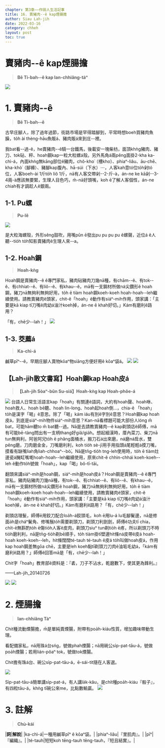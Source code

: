 ```yaml
---
chapter: 第3章——作田人生活記事
title: 16. 賣豬肉--ê kap煙腸擔
author: Siau Lah-jih
date: 2022-03-16
category: chheh
layout: post
toc: true
---
```


# 賣豬肉--ê kap煙腸擔
> **Bē Ti-bah--ê kap Ian-chhiâng-tàⁿ**

![](../too5/17/17-38-2.jpg)

# 1. 賣豬肉--ê
> **Bē Ti-bah--ê**

古早庄腳人，除了過年過節，街路市場是罕得踏腳到，平常時想boeh買豬肉魚臊，to̍h ài thèng-hāu魚販á、豬肉販á來到庄--裡。

我bat看--過-ê，he賣豬肉--ê騎一台鐵馬，後載安一塊柴枋，面頂khǹg豬肉、豬刀、tok砧、秤、hoah鋼kap一粒大粒螺á殼。另外馬角á兩pêng面掛2-kha ka-chì-á，內面khǹg無kāng部位ê豬肉，chô-kho͘（槽kho͘）、phiaⁿ-liâu、āu-chē、kha-khò͘（腳褲）、豬腳kap腹內、hā-súi（下水）⋯，人客kah意tó位to̍h剁tó位，人客boeh-ài 1斤to̍h liô 1斤，nā有人客交帶剁--2-斤-à，án-ne ke kā剁--3-4兩-à應該無要緊，生理人目色巧，m̄-nā好頭嘴，koh ē了解人客個性，án-ne chiah有才調趁人ê銀兩。

## 1-1. Pu螺
> **Pu-lê**

![](../too5/17/17-10-1螺仔殼.jpg)

是大粒海螺殼，外形sêng鼓吹，用嘴pûn ē發出pu pu pu pu ê螺聲，近位á ê人聽--tio̍h to̍h知影賣豬肉ê生理人來--a。
## 1-2. Hoah鋼
> **Hoah-kǹg**

Hoah鋼是賣豬肉--ê ê專門家私，豬肉砧豬肉刀幾nā種，有chām--ê、有tok--ê、有chhiat--ê、有liô--ê、有khau--ê，mā有一支鋼材所做ná尖鑽形ê hoah鋼，豬刀nā無夠利無夠好用，to̍h ē tiàm hoah鋼koeh-koeh hoah-hoah--leh繼續使用。請教賣豬肉ê頭家，chit-ê「hoah」ê動作有siáⁿ-mih作用，頭家講：「主要是kā kiap tī刀嘴ê肉幼á油汁koeh掉，án-ne ē khah好切。」Kám有磨利ê路用？

「有，chē少--lah！」
![](../too5/17/17-10-2砉鋼.jpg)

## 1-3. 茭薦á
> **Ka-chì-á**

鹹草pīⁿ--ê，早期庄腳人賣物kōaⁿ物siāng方便好用ê kōaⁿ袋á。
![](../too5/17/17-10-3加薦仔竹塘.jpg)
![](../too5/17/17-10-4茭薦.jpg)

## 【Lah-jih散文書寫】Hoah鋼kap Hoah皮á
> **【Lah-jih Sòaⁿ-bûn Su-siá】Hoah-kǹg kap Hoah-phôe-á**
     
![](../too5/17/17-39-4砉鋼.jpg)
台語人日常生活語言kap「hoah」有關連ê語詞，大約有hoah聲、hoah咻、hoah救人、hoah bē聽、hoah lin-long、hoah起hoah倒…，chia-ê 「hoah」 to̍h是漢字「喝」ê意思。除了「喝」kám iáu有別ê字別ê意思？Hoah鋼kap hoah皮á，到底是siáⁿ-mih物件siáⁿ-mih意思？Kan-nā看標題可能大部份人lóng m̄ bat，可能hām聽to m̄ bat聽--過。Nā是去請教賣豬肉--ê kap剃頭店ê師傅，mā有可能bē-tàng問出有一支柄thang好giâ/gia̍h。想起細漢時，厝內菜刀、柴刀nā tun無夠利，阿爸阿兄to̍h ē phâng面桶水，搬刀石á出來磨，ná磨ná戽水，雙pêng磨，刀肉磨金金，刀嘴磨利利，koh tio̍h sè-jī用手用指頭á尾輕輕á摸刀嘴，摸看有缺嘴liah角liah-chhoaⁿ--bò͘。Nā是tn̄g-tio̍h tng-leh使用時，to̍h ē tiàm灶邊瓷á醃缸嘴墘hoah-hoah--leh繼續使用，原來chit-ê chhìn-chhái koeh-koeh--leh ê動作to̍h號做「hoah」，kap「喝」bô-tī-tāi。

翻頭來講siáⁿ-mih是hoah鋼，siáⁿ-mih是hoah皮á？Hoah鋼是賣豬肉--ê ê專門家私，豬肉砧豬肉刀幾nā種，有tok--ê、有chhiat--ê、有liô--ê、有khau--ê，mā有一支鋼材所做ná尖鑽形ê hoah鋼，豬刀nā無夠利無夠好用，to̍h ē tiàm hoah鋼koeh-koeh hoah-hoah--leh繼續使用，請教賣豬肉ê頭家，chit-ê「hoah」ê動作有siáⁿ-mih作用，頭家講：「主要是kā kiap tī刀嘴ê肉幼á油汁koeh掉，án-ne ē khah好切。」Kám有磨利ê路用？「有，chē少--lah！」

剃頭店理髮，師傅ē用鉸刀配合loa̍h-á鉸頭毛，koh ē用lu-á lu毛腳鬢邊，nā是修面a̍h是cháⁿ鬢角、修嘴鬚to̍h需要剃頭刀，剃頭刀利劍劍，師傅ê功夫tī chia，chi̍t-ē無斟酌to̍h ē傷tio̍h人客ê皮肉，剃頭刀siuⁿ tun剃tio̍h ē疼，所以剃頭刀不時tio̍h磨利利，nā是tn̄g-tio̍h剃bē順手，to̍h tiàm掛tī壁邊hit條ná皮帶ê皮á hoah-hoah koeh-koeh--leh，hit條闊闊té-tauh té-tauh ê皮á to̍h叫做hoah皮á，作用kap hoah鋼差無gōa chē，主要是leh koeh黏tī剃頭刀刀肉ê油垢毛幼á，「kám有磨利ê路用？」師傅ê回答mā是「有，chē少--lah！」

Chit字「hoah」教育部ê資料是：『砉，刀子不沾水，乾磨數下，使其更為鋒利。』

——Lah-jih_20140726

![](../too5/17/17-39-5砉皮仔.jpg)
![](../too5/17/17-39-5a砉皮.jpg)


# 2. 煙腸擔
> **Ian-chhiâng Tàⁿ**

Chit種流動煙腸擔，m̄是單純賣煙腸，附帶有poa̍h-kiáu性質，增加趣味帶動生理。

看配備家私，nā用珠á台sńg，號做phah煙腸；nā用碗公si̍p-pat-tāu-á，號做poa̍h煙腸；若用lián-pôaⁿ tok，號做tok煙腸。

Chit擔有珠á台、碗公si̍p-pat-tāu-á，ē-sái-tit隨在人客選。

![](../too5/17/17-38-1.jpg)

Si̍p-pat-tāu-á簡單講si̍p-pat-á，有人講la̍k-kâu，是chi̍t種poa̍h-kiáu『骰子』，有四粒tāu-á，khǹg tī碗公來me，比點數輸贏。
![](../too5/17/17-38-3十八骰仔.jpg)

# 3. 註解
> **Chù-kái**

|**詞**|**解說**|
|ka-chì-á|一種用鹹草pīⁿ ê kōaⁿ袋。|
|phiaⁿ-liâu|『里肌肉』。|
|pīⁿ|『編織』。|
|té-tauh|短短koh tēng-tauh tēng-tauh，『短且結實』。|